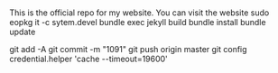 # 
This is the official repo for my website.
You can visit the website
sudo eopkg it -c sytem.devel
bundle exec jekyll build
bundle install
bundle update

git add -A
git commit -m "1091"
git push origin master
git config credential.helper 'cache --timeout=19600'

